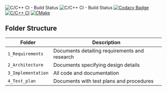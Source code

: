 ![C/C++ CI - Build Status](https://api.codiga.io/project/31013/score/svg)
![C/C++ CI - Build Status](https://api.codiga.io/project/31013/status/svg)
[![Codacy Badge](https://app.codacy.com/project/badge/Grade/a66b9fa91d134c4c8bd242c29697063a)](https://www.codacy.com/gh/Kowsik15/M1_Converters_Util/dashboard?utm_source=github.com&amp;utm_medium=referral&amp;utm_content=Kowsik15/M1_Converters_Util&amp;utm_campaign=Badge_Grade)
[![C/C++ CI](https://github.com/Kowsik15/M1_Converters_Util/actions/workflows/c-cpp.yml/badge.svg)](https://github.com/Kowsik15/M1_Converters_Util/actions/workflows/c-cpp.yml)
[![CMake](https://github.com/Kowsik15/M1_Converters_Util/actions/workflows/cmake.yml/badge.svg)](https://github.com/Kowsik15/M1_Converters_Util/actions/workflows/cmake.yml)

## Folder Structure
Folder             | Description
-------------------| -----------------------------------------
`1_Requirements`   | Documents detailing requirements and research
`2_Architecture`   | Documents specifying design details
`3_Implementation` | All code and documentation
`4_Test_plan`      | Documents with test plans and procedures
